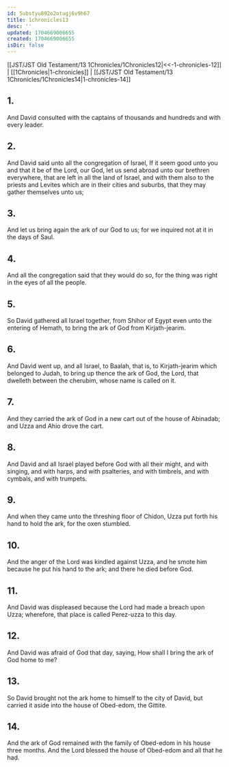 ```yaml
---
id: 5ubstyu892o2otugj6v9h67
title: 1chronicles13
desc: ''
updated: 1704669006655
created: 1704669006655
isDir: false
---
```

[[JST/JST Old Testament/13 1Chronicles/1Chronicles12|<<-1-chronicles-12]] | [[1Chronicles|1-chronicles]] | [[JST/JST Old Testament/13 1Chronicles/1Chronicles14|1-chronicles-14]]
## 1.
And David consulted with the captains of thousands and hundreds and with every leader.
## 2.
And David said unto all the congregation of Israel, If it seem good unto you and that it be of the Lord, our God, let us send abroad unto our brethren everywhere, that are left in all the land of Israel, and with them also to the priests and Levites which are in their cities and suburbs, that they may gather themselves unto us;
## 3.
And let us bring again the ark of our God to us; for we inquired not at it in the days of Saul.
## 4.
And all the congregation said that they would do so, for the thing was right in the eyes of all the people.
## 5.
So David gathered all Israel together, from Shihor of Egypt even unto the entering of Hemath, to bring the ark of God from Kirjath-jearim.
## 6.
And David went up, and all Israel, to Baalah, that is, to Kirjath-jearim which belonged to Judah, to bring up thence the ark of God, the Lord, that dwelleth between the cherubim, whose name is called on it.
## 7.
And they carried the ark of God in a new cart out of the house of Abinadab; and Uzza and Ahio drove the cart.
## 8.
And David and all Israel played before God with all their might, and with singing, and with harps, and with psalteries, and with timbrels, and with cymbals, and with trumpets.
## 9.
And when they came unto the threshing floor of Chidon, Uzza put forth his hand to hold the ark, for the oxen stumbled.
## 10.
And the anger of the Lord was kindled against Uzza, and he smote him because he put his hand to the ark; and there he died before God.
## 11.
And David was displeased because the Lord had made a breach upon Uzza; wherefore, that place is called Perez-uzza to this day.
## 12.
And David was afraid of God that day, saying, How shall I bring the ark of God home to me?
## 13.
So David brought not the ark home to himself to the city of David, but carried it aside into the house of Obed-edom, the Gittite.
## 14.
And the ark of God remained with the family of Obed-edom in his house three months. And the Lord blessed the house of Obed-edom and all that he had.

